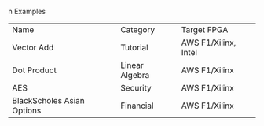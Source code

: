 n Examples
<TABLE>
   <TR>
      <TD>Name</TD>
      <TD>Category</TD>
      <TD>Target FPGA</TD>
   </TR>
   <TR>
      <TD>Vector Add</TD>
      <TD>Tutorial</TD>
      <TD>AWS F1/Xilinx, Intel</TD>
   </TR>
   <TR>
      <TD>Dot Product</TD>
      <TD>Linear Algebra</TD>
      <TD>AWS F1/Xilinx</TD>
   </TR>
   <TR>
      <TD>AES</TD>
      <TD>Security</TD>
      <TD>AWS F1/Xilinx</TD>
   </TR>
   <TR>
      <TD>BlackScholes Asian Options</TD>
      <TD>Financial</TD>
      <TD>AWS F1/Xilinx</TD>
   </TR>
</TABLE>
